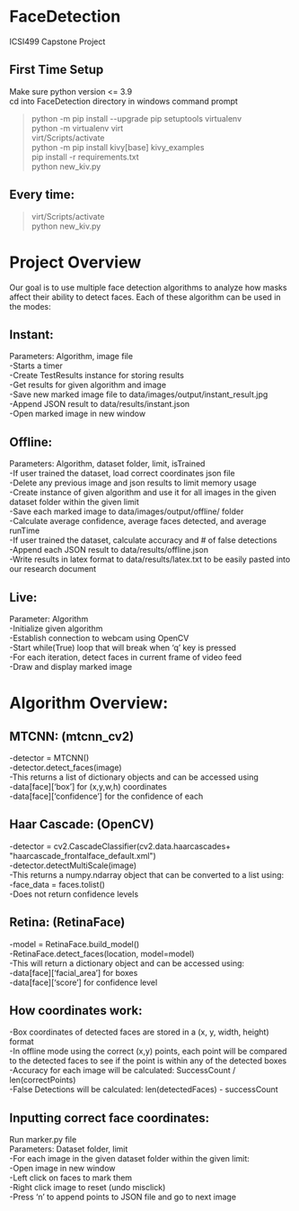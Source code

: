 # FaceDetection
ICSI499 Capstone Project  
 
## First Time Setup
Make sure python version <= 3.9  
cd into FaceDetection directory in windows command prompt  
> python -m pip install --upgrade pip setuptools virtualenv  
> python -m virtualenv virt  
> virt/Scripts/activate  
> python -m pip install kivy[base] kivy_examples  
> pip install -r requirements.txt  
> python new_kiv.py  

## Every time:
> virt/Scripts/activate  
> python new_kiv.py    


# Project Overview
Our goal is to use multiple face detection algorithms to analyze how masks affect their ability to detect faces. Each of these algorithm can be used in the modes:  

## Instant:  
Parameters: Algorithm, image file  
-Starts a timer  
-Create TestResults instance for storing results  
-Get results for given algorithm and image  
-Save new marked image file to data/images/output/instant_result.jpg  
-Append JSON result to data/results/instant.json  
-Open marked image in new window  

## Offline:  
Parameters: Algorithm, dataset folder, limit, isTrained  
-If user trained the dataset, load correct coordinates json file  
-Delete any previous image and json results to limit memory usage  
-Create instance of given algorithm and use it for all images in the given dataset folder within the given limit  
-Save each marked image to data/images/output/offline/ folder  
-Calculate average confidence, average faces detected, and average runTime  
-If user trained the dataset, calculate accuracy and # of false detections  
-Append each JSON result to data/results/offline.json  
-Write results in latex format to data/results/latex.txt to be easily pasted into our research document  
	

## Live:  
Parameter: Algorithm  
-Initialize given algorithm  
-Establish connection to webcam using OpenCV  
-Start while(True) loop that will break when ‘q’ key is pressed  
-For each iteration, detect faces in current frame of video feed  
-Draw and display marked image  
 
# Algorithm Overview:  

## MTCNN: (mtcnn_cv2)  
-detector = MTCNN()  
-detector.detect_faces(image)  
-This returns a list of dictionary objects and can be accessed using  
-data[face][‘box’] for (x,y,w,h) coordinates  
-data[face][‘confidence’] for the confidence of each  

## Haar Cascade: (OpenCV)  
-detector = cv2.CascadeClassifier(cv2.data.haarcascades+  
"haarcascade_frontalface_default.xml")  
-detector.detectMultiScale(image)  
-This returns a numpy.ndarray object that can be converted to a list using:  
-face_data = faces.tolist()  
-Does not return confidence levels  

## Retina: (RetinaFace)  
-model = RetinaFace.build_model()  
-RetinaFace.detect_faces(location, model=model)  
-This will return a dictionary object and can be accessed using:  
-data[face][‘facial_area’] for boxes  
-data[face][‘score’] for confidence level  

## How coordinates work:  

-Box coordinates of detected faces are stored in a (x, y, width, height) format  
-In offline mode using the correct (x,y) points, each point will be compared to the detected faces to see if the point is within any of the detected boxes  
-Accuracy for each image will be calculated: SuccessCount / len(correctPoints)  
-False Detections will be calculated: len(detectedFaces) - successCount  


## Inputting correct face coordinates:  
Run marker.py file  
Parameters: Dataset folder, limit  
-For each image in the given dataset folder within the given limit:  
-Open image in new window  
-Left click on faces to mark them  
-Right click image to reset (undo misclick)  
-Press ‘n’ to append points to JSON file and go to next image  


  
